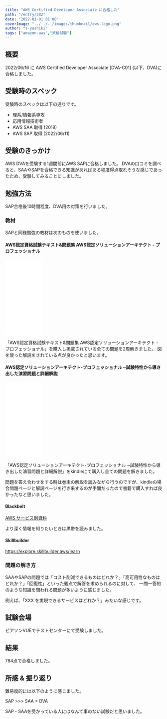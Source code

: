 ```yaml
---
title: "AWS Certified Developer Associate に合格した"
path: "/entry/282"
date: "2022-01-01 01:00"
coverImage: "../../../images/thumbnail/aws-logo.png"
author: "s-yoshiki"
tags: ["amazon-aws","資格試験"]
---
```


## 概要

2022/06/16 に AWS Certified Developer Associate \[DVA-C01] (以下、DVA)に合格しました。

## 受験時のスペック

受験時のスペックは以下の通りです。

- 理系/情報系専攻
- 応用情報技術者
- AWS SAA 取得 (2019) 
- AWS SAP 取得 (2022/06/11) 

## 受験のきっかけ

AWS DVAを受験する1週間前にAWS SAPに合格しました。
DVAの口コミを調べると、SAAやSAPを合格できる知識があればある程度得点取れそうな感じであったため、受験してみることにしました。


## 勉強方法

SAP合格後10時間程度、DVA用の対策を行いました。

### 教材

SAPと同様勉強の教材は次のものを使いました。

#### AWS認定資格試験テキスト&問題集 AWS認定ソリューションアーキテクト - プロフェッショナル

<iframe sandbox="allow-popups allow-scripts allow-modals allow-forms allow-same-origin" style="width:120px;height:240px;" marginwidth="0" marginheight="0" scrolling="no" frameborder="0" src="//rcm-fe.amazon-adsystem.com/e/cm?lt1=_blank&bc1=000000&IS2=1&bg1=FFFFFF&fc1=000000&lc1=0000FF&t=yoshiki037-22&language=ja_JP&o=9&p=8&l=as4&m=amazon&f=ifr&ref=as_ss_li_til&asins=4815609063&linkId=dbff56231def70447f3dcbbd68f33d02"></iframe>

「AWS認定資格試験テキスト&問題集 AWS認定ソリューションアーキテクト - プロフェッショナル」を購入し掲載されている全ての問題を2周解きました。
図を使った解説をされている点が良かったと思います。

#### AWS認定ソリューションアーキテクト-プロフェッショナル ~試験特性から導き出した演習問題と詳細解説

<iframe sandbox="allow-popups allow-scripts allow-modals allow-forms allow-same-origin" style="width:120px;height:240px;" marginwidth="0" marginheight="0" scrolling="no" frameborder="0" src="//rcm-fe.amazon-adsystem.com/e/cm?lt1=_blank&bc1=000000&IS2=1&bg1=FFFFFF&fc1=000000&lc1=0000FF&t=yoshiki037-22&language=ja_JP&o=9&p=8&l=as4&m=amazon&f=ifr&ref=as_ss_li_til&asins=4865942483&linkId=3d982b6fd63a4aaa8ff0ff71b17d6e65"></iframe>

「AWS認定ソリューションアーキテクト-プロフェッショナル ~試験特性から導き出した演習問題と詳細解説」をkindleにて購入し全ての問題を解きました。

問題を答え合わせをする時は巻末の解説を読みながら行うのですが、kindleの場合問題ページと解説ページを行き来するのが手間だったので書籍で購入すれば良かったなと思いました。

#### Blackbelt

[AWS サービス別資料](https://aws.amazon.com/jp/aws-jp-introduction/aws-jp-webinar-service-cut/)

より深く情報を知りたいときは黒帯を読みました。

#### Skillbuilder

https://explore.skillbuilder.aws/learn


### 問題の解き方

 SAAやSAPの問題では「コスト削減できるものはどれか？」「高可用性なものはどれか？」「回復性」といった観点で解答を求められるのに対して、
 一問一答的のような知識を問われる問題が多いように感じました。

例えば、「XXX を実現できるサービスはどれか？」みたいな感じです。

## 試験会場

ピアソンVUEでテストセンターにて受験しました。

## 結果

784点で合格しました。

## 所感 & 振り返り

難易度的には以下のように感じました。

SAP >>> SAA > DVA 

SAP・SAAを受かっている人にはなんて事のない試験だと思いました。
